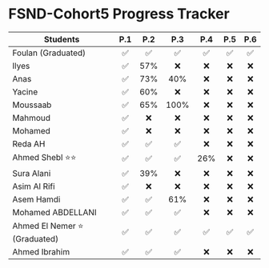 # FSND-Cohort5 Progress Tracker

| Students           | P.1 | P.2 | P.3 | P.4 | P.5 | P.6 |
| ------------------ |:---:|:---:|:---:|:---:|:---:|:---:|
| Foulan (Graduated) | ✅   | ✅  | ✅ | ✅ | ✅  | ✅   |
| Ilyes              | ✅   | 57% | ❌ | ❌ | ❌  | ❌   |
| Anas               | ✅   | 73% | 40%| ❌ | ❌  | ❌   |
| Yacine             | ✅   | 60%  | ❌ | ❌ | ❌  |  ❌   |
| Moussaab            | ✅   | 65%  | 100% | ❌ | ❌  |  ❌   |
| Mahmoud            | ✅   | ❌  | ❌ | ❌ | ❌  |   ❌  |
| Mohamed            | ✅   | ❌  | ❌ | ❌ | ❌  |  ❌   |
| Reda AH            | ✅   | ✅ | ✅ | ❌ | ❌  |  ❌   |
| Ahmed Shebl   ⭐️⭐️   | ✅   | ✅  | ✅ | 26% | ❌  |   ❌  |
| Sura Alani         | ✅   |  39% | ❌ | ❌ | ❌  |   ❌  |
| Asim Al Rifi       | ✅   | ❌  | ❌ | ❌ | ❌  |   ❌  |
| Asem Hamdi         | ✅   | ✅  | 61% | ❌ | ❌  |   ❌  |
| Mohamed ABDELLANI  | ✅   | ✅  | ✅  | ❌ | ❌  |   ❌  |
| Ahmed El Nemer ⭐️ (Graduated) | ✅   | ✅  | ✅  | ✅ | ✅  |   ✅  |
| Ahmed Ibrahim      | ✅   | ✅ | ✅ | ❌ | ❌  |  ❌   |


